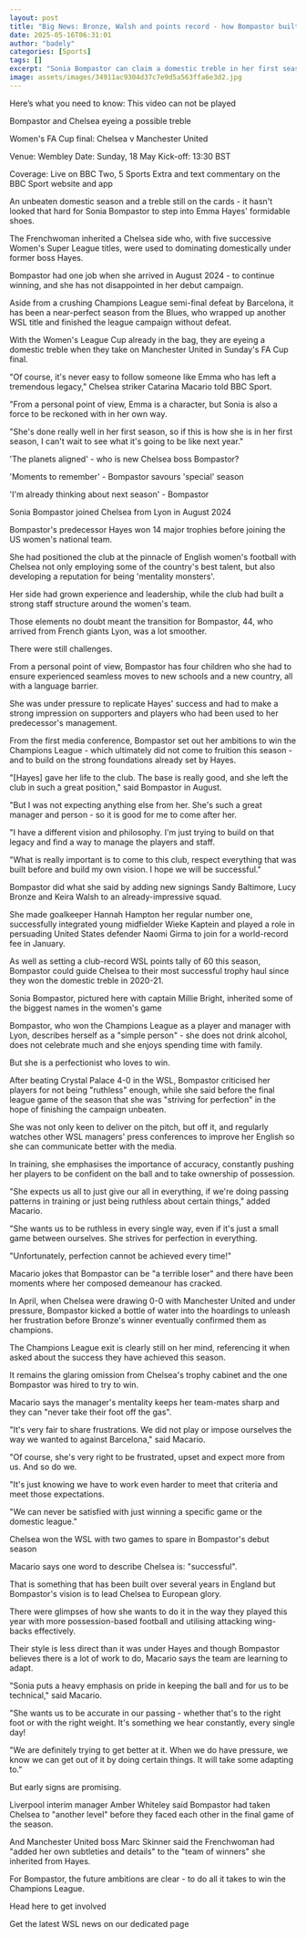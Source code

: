 ```yaml
---
layout: post
title: "Big News: Bronze, Walsh and points record - how Bompastor built on Hayes's Chelsea legacy"
date: 2025-05-16T06:31:01
author: "badely"
categories: [Sports]
tags: []
excerpt: "Sonia Bompastor can claim a domestic treble in her first season as Chelsea boss as the Blues prepare to meet Manchester United in Sunday's FA Cup fina"
image: assets/images/34911ac9304d37c7e9d5a563ffa6e3d2.jpg
---
```


Here’s what you need to know: This video can not be played

Bompastor and Chelsea eyeing a possible treble

Women's FA Cup final: Chelsea v Manchester United

Venue: Wembley Date: Sunday, 18 May Kick-off: 13:30 BST

Coverage: Live on BBC Two, 5 Sports Extra and text commentary on the BBC Sport website and app

An unbeaten domestic season and a treble still on the cards - it hasn't looked that hard for Sonia Bompastor to step into Emma Hayes' formidable shoes.

The Frenchwoman inherited a Chelsea side who, with five successive Women's Super League titles, were used to dominating domestically under former boss Hayes. 

Bompastor had one job when she arrived in August 2024 - to continue winning, and she has not disappointed in her debut campaign.

Aside from a crushing Champions League semi-final defeat by Barcelona, it has been a near-perfect season from the Blues, who wrapped up another WSL title and finished the league campaign without defeat.

With the Women's League Cup already in the bag, they are eyeing a domestic treble when they take on Manchester United in Sunday's FA Cup final.

"Of course, it's never easy to follow someone like Emma who has left a tremendous legacy," Chelsea striker Catarina Macario told BBC Sport. 

"From a personal point of view, Emma is a character, but Sonia is also a force to be reckoned with in her own way. 

"She's done really well in her first season, so if this is how she is in her first season, I can't wait to see what it's going to be like next year."

'The planets aligned' - who is new Chelsea boss Bompastor?

'Moments to remember' - Bompastor savours 'special' season

'I'm already thinking about next season' - Bompastor

Sonia Bompastor joined Chelsea from Lyon in August 2024

Bompastor's predecessor Hayes won 14 major trophies before joining the US women's national team.

She had positioned the club at the pinnacle of English women's football with Chelsea not only employing some of the country's best talent, but also developing a reputation for being 'mentality monsters'. 

Her side had grown experience and leadership, while the club had built a strong staff structure around the women's team.

Those elements no doubt meant the transition for Bompastor, 44, who arrived from French giants Lyon, was a lot smoother.

There were still challenges. 

From a personal point of view, Bompastor has four children who she had to ensure experienced seamless moves to new schools and a new country, all with a language barrier.

She was under pressure to replicate Hayes' success and had to make a strong impression on supporters and players who had been used to her predecessor's management.

From the first media conference, Bompastor set out her ambitions to win the Champions League - which ultimately did not come to fruition this season - and to build on the strong foundations already set by Hayes.

"[Hayes] gave her life to the club. The base is really good, and she left the club in such a great position," said Bompastor in August.

"But I was not expecting anything else from her. She's such a great manager and person - so it is good for me to come after her.

"I have a different vision and philosophy. I'm just trying to build on that legacy and find a way to manage the players and staff.

"What is really important is to come to this club, respect everything that was built before and build my own vision. I hope we will be successful."

Bompastor did what she said by adding new signings Sandy Baltimore, Lucy Bronze and Keira Walsh to an already-impressive squad.

She made goalkeeper Hannah Hampton her regular number one, successfully integrated young midfielder Wieke Kaptein and played a role in persuading United States defender Naomi Girma to join for a world-record fee in January.

As well as setting a club-record WSL points tally of 60 this season, Bompastor could guide Chelsea to their most successful trophy haul since they won the domestic treble in 2020-21.

Sonia Bompastor, pictured here with captain Millie Bright, inherited some of the biggest names in the women's game

Bompastor, who won the Champions League as a player and manager with Lyon, describes herself as a "simple person" - she does not drink alcohol,  does not celebrate much and she enjoys spending time with family.

But she is a perfectionist who loves to win.

After beating Crystal Palace 4-0 in the WSL, Bompastor criticised her players for not being "ruthless" enough, while she said before the final league game of the season that she was "striving for perfection" in the hope of finishing the campaign unbeaten. 

She was not only keen to deliver on the pitch, but off it, and regularly watches other WSL managers' press conferences to improve her English so she can communicate better with the media.

In training, she emphasises the importance of accuracy, constantly pushing her players to be confident on the ball and to take ownership of possession.

"She expects us all to just give our all in everything, if we're doing passing patterns in training or just being ruthless about certain things," added Macario.

"She wants us to be ruthless in every single way, even if it's just a small game between ourselves. She strives for perfection in everything. 

"Unfortunately, perfection cannot be achieved every time!"

Macario jokes that Bompastor can be "a terrible loser" and there have been moments where her composed demeanour has cracked.

In April, when Chelsea were drawing 0-0 with Manchester United and under pressure, Bompastor kicked a bottle of water into the hoardings to unleash her frustration before Bronze's winner eventually confirmed them as champions.

The Champions League exit is clearly still on her mind, referencing it when asked about the success they have achieved this season.

It remains the glaring omission from Chelsea's trophy cabinet and the one Bompastor was hired to try to win.

Macario says the manager's mentality keeps her team-mates sharp and they can "never take their foot off the gas".

"It's very fair to share frustrations. We did not play or impose ourselves the way we wanted to against Barcelona," said Macario. 

"Of course, she's very right to be frustrated, upset and expect more from us. And so do we. 

"It's just knowing we have to work even harder to meet that criteria and meet those expectations. 

"We can never be satisfied with just winning a specific game or the domestic league."

Chelsea won the WSL with two games to spare in Bompastor's debut season

Macario says one word to describe Chelsea is: "successful".

That is something that has been built over several years in England but Bompastor's vision is to lead Chelsea to European glory.

There were glimpses of how she wants to do it in the way they played this year with more possession-based football and utilising attacking wing-backs effectively.

Their style is less direct than it was under Hayes and though Bompastor believes there is a lot of work to do, Macario says the team are learning to adapt.

"Sonia puts a heavy emphasis on pride in keeping the ball and for us to be technical," said Macario. 

"She wants us to be accurate in our passing - whether that's to the right foot or with the right weight. It's something we hear constantly, every single day! 

"We are definitely trying to get better at it. When we do have pressure, we know we can get out of it by doing certain things. It will take some adapting to."

But early signs are promising. 

Liverpool interim manager Amber Whiteley said Bompastor had taken Chelsea to "another level" before they faced each other in the final game of the season.

And Manchester United boss Marc Skinner said the Frenchwoman had "added her own subtleties and details" to the "team of winners" she inherited from Hayes.

For Bompastor, the future ambitions are clear - to do all it takes to win the Champions League.

Head here to get involved

Get the latest WSL news on our dedicated page

